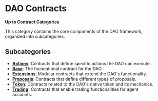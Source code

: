 # DAO Contracts

**[Up to Contract Categories](../README.md)**

This category contains the core components of the DAO framework, organized into subcategories.

## Subcategories

- **[Actions](./actions/README.md)**: Contracts that define specific actions the DAO can execute.
- **[Base](./base/README.md)**: The foundational contract for the DAO.
- **[Extensions](./extensions/README.md)**: Modular contracts that extend the DAO's functionality.
- **[Proposals](./proposals/README.md)**: Contracts that define different types of proposals.
- **[Token](./token/README.md)**: Contracts related to the DAO's native token and its mechanics.
- **[Trading](./trading/README.md)**: Contracts that enable trading functionalities for agent accounts.
